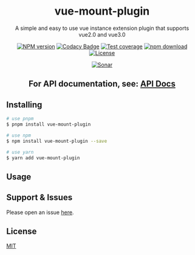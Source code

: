 <div style="text-align: center;" align="center">

# vue-mount-plugin

A simple and easy to use vue instance extension plugin that supports vue2.0 and vue3.0

[![NPM version][npm-image]][npm-url]
[![Codacy Badge][codacy-image]][codacy-url]
[![Test coverage][codecov-image]][codecov-url]
[![npm download][download-image]][download-url]
[![License][license-image]][license-url]

[![Sonar][sonar-image]][sonar-url]

</div>

<div style="text-align: center; margin-bottom: 20px;" align="center">

## **For API documentation, see: [API Docs](./docs/modules.md)**

</div>

## Installing

```bash
# use pnpm
$ pnpm install vue-mount-plugin

# use npm
$ npm install vue-mount-plugin --save

# use yarn
$ yarn add vue-mount-plugin
```

## Usage


## Support & Issues

Please open an issue [here](https://github.com/saqqdy/vue-mount-plugin/issues).

## License

[MIT](LICENSE)

[npm-image]: https://img.shields.io/npm/v/vue-mount-plugin.svg?style=flat-square
[npm-url]: https://npmjs.org/package/vue-mount-plugin
[codacy-image]: https://app.codacy.com/project/badge/Grade/f70d4880e4ad4f40aa970eb9ee9d0696
[codacy-url]: https://www.codacy.com/gh/saqqdy/vue-mount-plugin/dashboard?utm_source=github.com&utm_medium=referral&utm_content=saqqdy/vue-mount-plugin&utm_campaign=Badge_Grade
[codecov-image]: https://img.shields.io/codecov/c/github/saqqdy/vue-mount-plugin.svg?style=flat-square
[codecov-url]: https://codecov.io/github/saqqdy/vue-mount-plugin?branch=master
[download-image]: https://img.shields.io/npm/dm/vue-mount-plugin.svg?style=flat-square
[download-url]: https://npmjs.org/package/vue-mount-plugin
[license-image]: https://img.shields.io/badge/License-MIT-blue.svg
[license-url]: LICENSE
[sonar-image]: https://sonarcloud.io/api/project_badges/quality_gate?project=saqqdy_vue-mount-plugin
[sonar-url]: https://sonarcloud.io/dashboard?id=saqqdy_vue-mount-plugin

